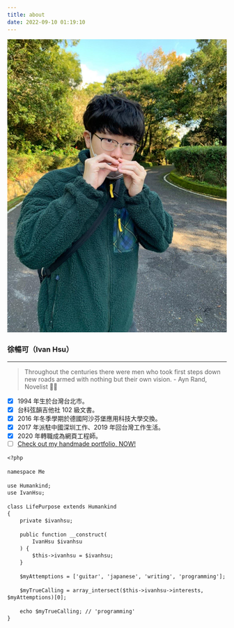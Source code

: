 ```yaml
---
title: about
date: 2022-09-10 01:19:10
---
```

![me with maple leaves](/about/maple.jpeg)

### 徐暢可（Ivan Hsu）

---

> Throughout the centuries there were men who took first steps down new roads armed with nothing but their own vision. - Ayn Rand, Novelist 👨‍💻

- [x] 1994 年生於台灣台北市。
- [x] 台科弦韻吉他社 102 級文書。
- [x] 2016 年冬季學期於德國阿沙芬堡應用科技大學交換。
- [x] 2017 年派駐中國深圳工作、2019 年回台灣工作生活。
- [x] 2020 年轉職成為網頁工程師。
- [ ] [Check out my handmade portfolio, NOW!](https://ivan19940106.github.io/Kyoto-little-trip/portfolio/twitter-like%20rezume/index.html)

```
<?php

namespace Me

use Humankind;
use IvanHsu;

class LifePurpose extends Humankind
{
    private $ivanhsu;

    public function __construct(
        IvanHsu $ivanhsu
    ) {
        $this->ivanhsu = $ivanhsu;
    }

    $myAttemptions = ['guitar', 'japanese', 'writing', 'programming'];

    $myTrueCalling = array_intersect($this->ivanhsu->interests, $myAttemptions)[0];

    echo $myTrueCalling; // 'programming'
}
```
